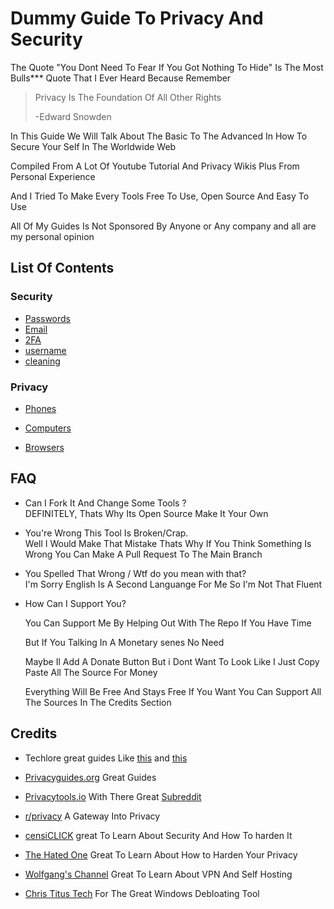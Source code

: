 # Dummy Guide To Privacy And Security

The Quote "You Dont Need To Fear If You Got Nothing To Hide" Is The Most Bulls*** Quote That I Ever Heard Because Remember

> Privacy Is The Foundation Of All Other Rights
> 
> -Edward Snowden

In This Guide We Will Talk About The Basic To The Advanced In How To Secure Your Self In The Worldwide Web

Compiled From A Lot Of Youtube Tutorial And Privacy Wikis Plus From Personal Experience

And I Tried To Make Every Tools Free To Use, Open Source And Easy To Use

All Of My Guides Is Not Sponsored By Anyone or Any company and all are my personal opinion

## List Of Contents

### Security

- [Passwords](./Security/passwords.md)
- [Email](./Security/email.md)
- [2FA](./Security/2FA.md)
- [username](./Security/username.md)
- [cleaning](./Security/cleaning.md)

### Privacy

- [Phones](./Privacy/Phones.md)

- [Computers](./Privacy/Computer.md)  

- [Browsers](./Privacy/browser.md)

## FAQ

- Can I Fork It And Change Some Tools ?  
  DEFINITELY, Thats Why Its Open Source Make It Your Own

- You're Wrong This Tool Is Broken/Crap.  
  Well I Would Make That Mistake Thats Why If You Think Something Is Wrong You Can Make A Pull Request To The Main Branch

- You Spelled That Wrong / Wtf do you mean with that?  
  I'm Sorry English Is A Second Languange For Me So I'm Not That Fluent

- How Can I Support You?
  
  You Can Support Me By Helping Out With The Repo If You Have Time 
  
  But If You Talking In A Monetary senes No Need
  
  Maybe Il Add A Donate Button But i Dont Want To Look Like I Just Copy Paste All The Source For Money
  
  Everything Will Be Free And Stays Free If You Want You Can Support All The Sources In The Credits Section

## Credits

- Techlore great guides Like [this](https://github.com/techlore/go-incognito) and [this](https://www.techlore.tech/resources)

- [Privacyguides.org](https://www.privacyguides.org/tools/) Great Guides

- [Privacytools.io](https://www.privacytools.io/) With There Great [Subreddit](https://www.reddit.com/r/privacytoolsIO/) 

- [r/privacy](https://www.reddit.com/r/privacy) A Gateway Into Privacy

- [censiCLICK](https://youtube.com/channel/UCy2b5p8-XccSOR_x5HGpiRA) great To Learn About Security And How To harden It

- [The Hated One](https://youtube.com/channel/UCjr2bPAyPV7t35MvcgT3W8Q) Great To Learn About How to Harden Your Privacy

- [Wolfgang's Channel](https://youtube.com/channel/UCsnGwSIHyoYN0kiINAGUKxg) Great To Learn About VPN And Self Hosting

- [Chris Titus Tech](https://youtube.com/channel/UCg6gPGh8HU2U01vaFCAsvmQ) For The Great Windows Debloating Tool
